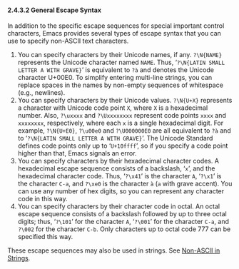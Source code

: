 

#### 2.4.3.2 General Escape Syntax

In addition to the specific escape sequences for special important control characters, Emacs provides several types of escape syntax that you can use to specify non-ASCII text characters.

1.  You can specify characters by their Unicode names, if any. `?\N{NAME}` represents the Unicode character named `NAME`. Thus, ‘`?\N{LATIN SMALL LETTER A WITH GRAVE}`’ is equivalent to `?à` and denotes the Unicode character U+00E0. To simplify entering multi-line strings, you can replace spaces in the names by non-empty sequences of whitespace (e.g., newlines).
2.  You can specify characters by their Unicode values. `?\N{U+X}` represents a character with Unicode code point `X`, where `X` is a hexadecimal number. Also, `?\uxxxx` and `?\Uxxxxxxxx` represent code points `xxxx` and `xxxxxxxx`, respectively, where each `x` is a single hexadecimal digit. For example, `?\N{U+E0}`, `?\u00e0` and `?\U000000E0` are all equivalent to `?à` and to ‘`?\N{LATIN SMALL LETTER A WITH GRAVE}`’. The Unicode Standard defines code points only up to ‘`U+10ffff`’, so if you specify a code point higher than that, Emacs signals an error.
3.  You can specify characters by their hexadecimal character codes. A hexadecimal escape sequence consists of a backslash, ‘`x`’, and the hexadecimal character code. Thus, ‘`?\x41`’ is the character `A`, ‘`?\x1`’ is the character `C-a`, and `?\xe0` is the character `à` (`a` with grave accent). You can use any number of hex digits, so you can represent any character code in this way.
4.  You can specify characters by their character code in octal. An octal escape sequence consists of a backslash followed by up to three octal digits; thus, ‘`?\101`’ for the character `A`, ‘`?\001`’ for the character `C-a`, and `?\002` for the character `C-b`. Only characters up to octal code 777 can be specified this way.

These escape sequences may also be used in strings. See [Non-ASCII in Strings](Non_002dASCII-in-Strings.html).
